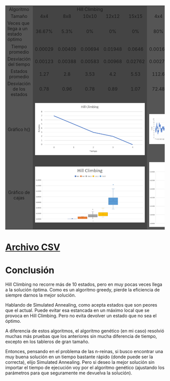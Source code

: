 <table class="default">
  <colgroup bgcolor="#555555">
  <colgroup span="5" bgcolor="#444444">
  <colgroup span="5" bgcolor="#555555">
  <colgroup span="5" bgcolor="#444444">

  <tr >
    <td align="center">Algoritmo</td>
    <td colspan="5" align="center" >Hill Climbing</td>
    <td colspan="5" align="center" >Simulated Annealing</td>
    <td colspan="5" align="center" >Genético</td>
  </tr>
  <tr >
    <td align="center">Tamaño</td>
    <td align="center">4x4</td>
    <td align="center">8x8</td>
    <td align="center">10x10</td>
    <td align="center">12x12</td>
    <td align="center">15x15</td>
    <td align="center">4x4</td>
    <td align="center">8x8</td>
    <td align="center">10x10</td>
    <td align="center">12x12</td>
    <td align="center">15x15</td>
    <td align="center">4x4</td>
    <td align="center">8x8</td>
    <td align="center">10x10</td>
    <td align="center">12x12</td>
    <td align="center">15x15</td>
  </tr>
  <tr>
    <td >Veces que llega a un estado óptimo</td>
    <td align="center">36.67%</td>
    <td align="center">5.3%</td>
    <td align="center">0%</td>
    <td align="center">0%</td>
    <td align="center">0%</td>
    <td align="center">80%</td>
    <td align="center">40.7%</td>
    <td align="center">23.6%</td>
    <td align="center">0%</td>
    <td align="center">0%</td>
    <td align="center">100%</td>
    <td align="center">100%</td>
    <td align="center">75%</td>
    <td align="center">50%</td>
    <td align="center">40%</td>
  </tr>
  <tr>
    <td align="center">Tiempo promedio</td>
    <td align="center">0.00029</td>
    <td align="center">0.00409</td>
    <td align="center">0.00694</td>
    <td align="center">0.01948</td>
    <td align="center">0.0646</td>
    <td align="center">0.00162</td>
    <td align="center">0.0062</td>
    <td align="center">0.00671</td>
    <td align="center">0.0052</td>
    <td align="center">0.00589</td>
    <td align="center">0.00211</td>
    <td align="center">0.0592</td>
    <td align="center">0.37997</td>
    <td align="center">0.98976</td>
    <td align="center">2.12894</td>
  </tr>
  <tr>
    <td align="center">Desviación del tiempo</td>
    <td align="center">0.00123</td>
    <td align="center">0.00388</td>
    <td align="center">0.00583</td>
    <td align="center">0.00968</td>
    <td align="center">0.02762</td>
    <td align="center">0.00274</td>
    <td align="center">0.00358</td>
    <td align="center">0.0035</td>
    <td align="center">0.00377</td>
    <td align="center">0.00398</td>
    <td align="center">0.00331</td>
    <td align="center">0.03562</td>
    <td align="center">0.48303</td>
    <td align="center">0.7678</td>
    <td align="center">1.41947</td>
  </tr>
  <tr>
    <td align="center">Estados promedio</td>
    <td align="center">1.27</td>
    <td align="center">2.8</td>
    <td align="center">3.53</td>
    <td align="center">4.2</td>
    <td align="center">5.53</td>
    <td align="center">112.6</td>
    <td align="center">150.2</td>
    <td align="center">210.4</td>
    <td align="center">250</td>
    <td align="center">250</td>
    <td align="center">0.35</td>
    <td align="center">10.05</td>
    <td align="center">65</td>
    <td align="center">115.3</td>
    <td align="center">135.75</td>
  </tr>
  <tr>
    <td align="center">Desviación de los estados</td>
    <td align="center">0.78</td>
    <td align="center">0.96</td>
    <td align="center">0.78</td>
    <td align="center">0.89</td>
    <td align="center">1.07</td>
    <td align="center">72.48</td>
    <td align="center">0.0</td>
    <td align="center">0.0</td>
    <td align="center">0.0</td>
    <td align="center">0.0</td>
    <td align="center">0.49</td>
    <td align="center">5.89</td>
    <td align="center">80.28</td>
    <td align="center">86.97</td>
    <td align="center">80.83</td>
  </tr>
  <tr>
    <td align="center">Gráfico h()</td>
    <td colspan="5" align="center">
        <img src="https://github.com/Nano-Nathan/ia-uncuyo-2021/blob/main/tp5-busqueda-local/image/HC.png"/>
    </td>
    <td colspan="5" align="center">
        <img src="https://github.com/Nano-Nathan/ia-uncuyo-2021/blob/main/tp5-busqueda-local/image/SA.png" />
    </td>
    <td colspan="5" align="center">
        <img src="https://github.com/Nano-Nathan/ia-uncuyo-2021/blob/main/tp5-busqueda-local/image/G.png" />
    </td>
  </tr>
  <tr>
    <td align="center">Gráfico de cajas</td>
    <td colspan="5" align="center">
        <img src="https://github.com/Nano-Nathan/ia-uncuyo-2021/blob/main/tp5-busqueda-local/image/HCBox.png" />
    </td>
    <td colspan="5" align="center">
        <img src="https://github.com/Nano-Nathan/ia-uncuyo-2021/blob/main/tp5-busqueda-local/image/SABox.png" />
    </td>
    <td colspan="5" align="center">
        <img src="https://github.com/Nano-Nathan/ia-uncuyo-2021/blob/main/tp5-busqueda-local/image/GBox.png" />
    </td>
  </tr>
</table>

# [Archivo CSV][0]

[0]: https://github.com/Nano-Nathan/ia-uncuyo-2021/blob/main/tp5-busqueda-local/results.csv

# Conclusión

Hill Climbing no recorre más de 10 estados, pero en muy pocas veces llega a la solución óptima. Como es un algoritmo greedy, pierde la eficiencia de siempre darnos la mejor solución.

Hablando de Simulated Annealing, como acepta estados que son peores que el actual. Puede evitar esa estancada en un máximo local que se provoca en Hill Climbing. Pero no evita devolver un estado que no sea el óptimo.

A diferencia de estos algoritmos, el algoritmo genético (en mi caso) resolvió muchas más pruebas que los anteriores sin mucha diferencia de tiempo, excepto en los tableros de gran tamaño.

Entonces, pensando en el problema de las n-reinas, si busco encontrar una muy buena solución en un tiempo bastante rápido (donde puede ser la correcta), elijo Simulated Annealing. Pero si deseo la mejor solución sin importar el tiempo de ejecución voy por el algoritmo genético (ajustando los parámetros para que seguramente me devuelva la solución).